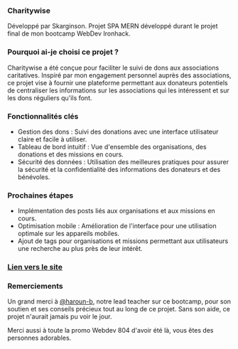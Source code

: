 ### Charitywise

Développé par Skarginson.
Projet SPA MERN développé durant le projet final de mon bootcamp WebDev Ironhack. 

### Pourquoi ai-je choisi ce projet ?

Charitywise a été conçue pour faciliter le suivi de dons aux associations caritatives. Inspiré par mon engagement personnel auprès des associations, ce projet vise à fournir une plateforme permettant aux donateurs potentiels de centraliser les informations sur les associations qui les intéressent et sur les dons réguliers qu'ils font. 

### Fonctionnalités clés

- Gestion des dons : Suivi des donations avec une interface utilisateur claire et facile à utiliser.
- Tableau de bord intuitif : Vue d'ensemble des organisations, des donations et des missions en cours.
- Sécurité des données : Utilisation des meilleures pratiques pour assurer la sécurité et la confidentialité des informations des donateurs et des bénévoles.

### Prochaines étapes

- Implémentation des posts liés aux organisations et aux missions en cours.
- Optimisation mobile : Amélioration de l'interface pour une utilisation optimale sur les appareils mobiles.
- Ajout de tags pour organisations et missions permettant aux utilisateurs une recherche au plus près de leur intérêt.


### [Lien vers le site](https://skarginson.github.io/project1---Woof-It-Home-/)


### Remerciements

Un grand merci à [@haroun-b](https://github.com/haroun-b), notre lead teacher sur ce bootcamp, pour son soutien et ses conseils précieux tout au long de ce projet. Sans son aide, ce projet n'aurait jamais pu voir le jour.

Merci aussi à toute la promo Webdev 804 d'avoir été là, vous êtes des personnes adorables. 
